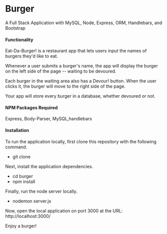 <h1> Burger</h1>
<p>A Full Stack Application with MySQL, Node, Express, ORM, Handlebars, and Bootstrap</p>
<h4>Functionality</h4>
<p>Eat-Da-Burger! is a restaurant app that lets users input the names of burgers they'd like to eat.</p>
<p>Whenever a user submits a burger's name, the app will display the burger on the left side of the page -- waiting to be devoured.</p>
<p>Each burger in the waiting area also has a Devour! button. When the user clicks it, the burger will move to the right side of the page.</p>
<p>Your app will store every burger in a database, whether devoured or not.</p>
<h4>NPM Packages Required</h4>
<p>Express, Body-Parser, MySQL,handlebars</p>
<h4>Installation</h4>
<p>To run the application locally, first clone this repository with the following command.</p>
<ul>
<li>git clone </li>
</ul>
<p>Next, install the application dependencies.</p>
<ul>
<li>cd burger</li>
<li>npm install</li>
</ul>
<p>Finally, run the node server locally.</p>
<ul><li> nodemon server.js</li></ul>
<p>Now, open the local application on port 3000 at the URL: http://localhost:3000/</p>

<p>Enjoy a burger!</p>